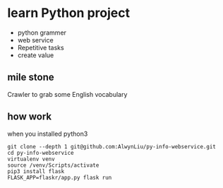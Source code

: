 # learn Python project  

- python grammer
- web service
- Repetitive tasks
- create value

## mile stone 

Crawler to grab some English vocabulary


## how work 

when you installed python3

```shell
git clone --depth 1 git@github.com:AlwynLiu/py-info-webservice.git
cd py-info-webservice
virtualenv venv
source /venv/Scripts/activate
pip3 install flask
FLASK_APP=flaskr/app.py flask run
```